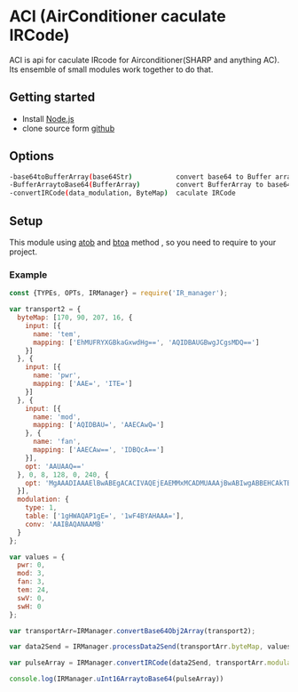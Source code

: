 # ACI (AirConditioner caculate IRCode)

ACI is api for caculate IRcode for Airconditioner(SHARP and anything AC). Its ensemble of small modules work together to do that.

## Getting started

- Install [Node.js](https://nodejs.org/download/)
- clone source form [github](https://github.com/MinhWalker/IR_manager)

## Options

```bash
-base64toBufferArray(base64Str)           convert base64 to Buffer array
-BufferArraytoBase64(BufferArray)         convert BufferArray to base64
-convertIRCode(data_modulation, ByteMap)  caculate IRCode
```
## Setup


This module using [atob](https://www.npmjs.com/package/atob) and [btoa](https://www.npmjs.com/package/btoa) method , so you need to require to your project.


### Example

```javascript
const {TYPEs, OPTs, IRManager} = require('IR_manager');

var transport2 = {
  byteMap: [170, 90, 207, 16, {
    input: [{
      name: 'tem',
      mapping: ['EhMUFRYXGBkaGxwdHg==', 'AQIDBAUGBwgJCgsMDQ==']
    }]
  }, {
    input: [{
      name: 'pwr',
      mapping: ['AAE=', 'ITE=']
    }]
  }, {
    input: [{
      name: 'mod',
      mapping: ['AQIDBAU=', 'AAECAwQ=']
    }, {
      name: 'fan',
      mapping: ['AAECAw==', 'IDBQcA==']
    }],
    opt: 'AAUAAQ=='
  }, 0, 8, 128, 0, 240, {
    opt: 'MgAAADIAAAElBwABEgACACIVAQEjEAEMMxMCADMUAAAjBwABIwgABBEHCAkTBAoPEwkLBBMFDAE='
  }],
  modulation: {
    type: 1,
    table: ['1gHWAQAP1gE=', '1wF4BYAHAAA='],
    conv: 'AAIBAQANAAMB'
  }
};

var values = {
  pwr: 0,
  mod: 3,
  fan: 3,
  tem: 24,
  swV: 0,
  swH: 0
};

var transportArr=IRManager.convertBase64Obj2Array(transport2);

var data2Send = IRManager.processData2Send(transportArr.byteMap, values)

var pulseArray = IRManager.convertIRCode(data2Send, transportArr.modulation )

console.log(IRManager.uInt16ArraytoBase64(pulseArray))

```

